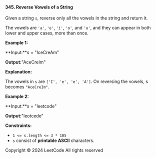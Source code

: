 #### 345\. Reverse Vowels of a String

Given a string `s`, reverse only all the vowels in the string and return it.

The vowels are `'a'`, `'e'`, `'i'`, `'o'`, and `'u'`, and they can appear in both lower and upper cases, more than once.

**Example 1:**

**Input:**s = "IceCreAm"

**Output:**"AceCreIm"

**Explanation:**

The vowels in `s` are `['I', 'e', 'e', 'A']`. On reversing the vowels, s becomes `"AceCreIm"`.

**Example 2:**

**Input:**s = "leetcode"

**Output:**"leotcede"

**Constraints:**

*   `1 <= s.length <= 3 * 105`
*   `s` consist of **printable ASCII** characters.

Copyright ©️ 2024 LeetCode All rights reserved